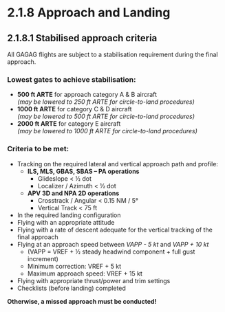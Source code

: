 # 2.1.8 Approach and Landing

## 2.1.8.1 Stabilised approach criteria

All GAGAG flights are subject to a stabilisation requirement during the final approach.

### Lowest gates to achieve stabilisation:

- **500 ft ARTE** for approach category A & B aircraft  
  *(may be lowered to 250 ft ARTE for circle-to-land procedures)*
- **1000 ft ARTE** for category C & D aircraft  
  *(may be lowered to 500 ft ARTE for circle-to-land procedures)*
- **2000 ft ARTE** for category E aircraft  
  *(may be lowered to 1000 ft ARTE for circle-to-land procedures)*

### Criteria to be met:

- Tracking on the required lateral and vertical approach path and profile:
    - **ILS, MLS, GBAS, SBAS – PA operations**
        - Glideslope < ½ dot
        - Localizer / Azimuth < ½ dot
    - **APV 3D and NPA 2D operations**
        - Crosstrack / Angular < 0.15 NM / 5°
        - Vertical Track < 75 ft
- In the required landing configuration
- Flying with an appropriate attitude
- Flying with a rate of descent adequate for the vertical tracking of the final approach
- Flying at an approach speed between *VAPP - 5 kt* and *VAPP + 10 kt*
    - (VAPP = VREF + ½ steady headwind component + full gust increment)
    - Minimum correction: VREF + 5 kt
    - Maximum approach speed: VREF + 15 kt
- Flying with appropriate thrust/power and trim settings
- Checklists (before landing) completed

**Otherwise, a missed approach must be conducted!**
